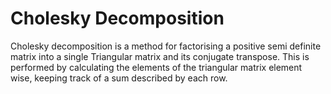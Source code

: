 # Cholesky Decomposition
Cholesky decomposition is a method for factorising a positive semi definite matrix into a single Triangular matrix and its conjugate transpose.
This is performed by calculating the elements of the triangular matrix element wise, keeping track of a sum described by each row.
